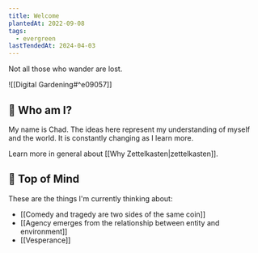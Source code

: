 ```yaml
---
title: Welcome
plantedAt: 2022-09-08
tags:
  - evergreen
lastTendedAt: 2024-04-03
---
```

Not all those who wander are lost.

![[Digital Gardening#^e09057]]

## 👋 Who am I?

My name is Chad. The ideas here represent my understanding of myself and the world. It is constantly changing as I learn more.

Learn more in general about [[Why Zettelkasten|zettelkasten]].

## 🧠 Top of Mind

These are the things I'm currently thinking about:

* [[Comedy and tragedy are two sides of the same coin]]
* [[Agency emerges from the relationship between entity and environment]]
* [[Vesperance]]
